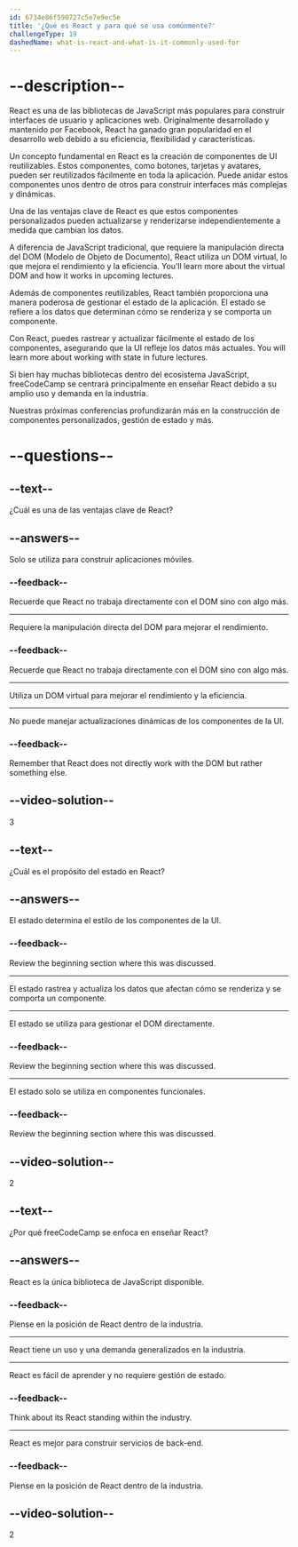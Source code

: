 ```yaml
---
id: 6734e86f590727c5e7e9ec5e
title: '¿Qué es React y para qué se usa comúnmente?'
challengeType: 19
dashedName: what-is-react-and-what-is-it-commonly-used-for
---
```


# --description--

React es una de las bibliotecas de JavaScript más populares para construir interfaces de usuario y aplicaciones web. Originalmente desarrollado y mantenido por Facebook, React ha ganado gran popularidad en el desarrollo web debido a su eficiencia, flexibilidad y características.

Un concepto fundamental en React es la creación de componentes de UI reutilizables. Estos componentes, como botones, tarjetas y avatares, pueden ser reutilizados fácilmente en toda la aplicación. Puede anidar estos componentes unos dentro de otros para construir interfaces más complejas y dinámicas.

Una de las ventajas clave de React es que estos componentes personalizados pueden actualizarse y renderizarse independientemente a medida que cambian los datos.

A diferencia de JavaScript tradicional, que requiere la manipulación directa del DOM (Modelo de Objeto de Documento), React utiliza un DOM virtual, lo que mejora el rendimiento y la eficiencia. You’ll learn more about the virtual DOM and how it works in upcoming lectures.

Además de componentes reutilizables, React también proporciona una manera poderosa de gestionar el estado de la aplicación. El estado se refiere a los datos que determinan cómo se renderiza y se comporta un componente.

Con React, puedes rastrear y actualizar fácilmente el estado de los componentes, asegurando que la UI refleje los datos más actuales. You will learn more about working with state in future lectures.

Si bien hay muchas bibliotecas dentro del ecosistema JavaScript, freeCodeCamp se centrará principalmente en enseñar React debido a su amplio uso y demanda en la industria.

Nuestras próximas conferencias profundizarán más en la construcción de componentes personalizados, gestión de estado y más.

# --questions--

## --text--

¿Cuál es una de las ventajas clave de React?

## --answers--

Solo se utiliza para construir aplicaciones móviles.

### --feedback--

Recuerde que React no trabaja directamente con el DOM sino con algo más.

---

Requiere la manipulación directa del DOM para mejorar el rendimiento.

### --feedback--

Recuerde que React no trabaja directamente con el DOM sino con algo más.

---

Utiliza un DOM virtual para mejorar el rendimiento y la eficiencia.

---

No puede manejar actualizaciones dinámicas de los componentes de la UI.

### --feedback--

Remember that React does not directly work with the DOM but rather something else.

## --video-solution--

3

## --text--

¿Cuál es el propósito del estado en React?

## --answers--

El estado determina el estilo de los componentes de la UI.

### --feedback--

Review the beginning section where this was discussed.

---

El estado rastrea y actualiza los datos que afectan cómo se renderiza y se comporta un componente.

---

El estado se utiliza para gestionar el DOM directamente.

### --feedback--

Review the beginning section where this was discussed.

---

El estado solo se utiliza en componentes funcionales.

### --feedback--

Review the beginning section where this was discussed.

## --video-solution--

2

## --text--

¿Por qué freeCodeCamp se enfoca en enseñar React?

## --answers--

React es la única biblioteca de JavaScript disponible.

### --feedback--

Piense en la posición de React dentro de la industria.

---

React tiene un uso y una demanda generalizados en la industria.

---

React es fácil de aprender y no requiere gestión de estado.

### --feedback--

Think about its React standing within the industry.

---

React es mejor para construir servicios de back-end.

### --feedback--

Piense en la posición de React dentro de la industria.

## --video-solution--

2
